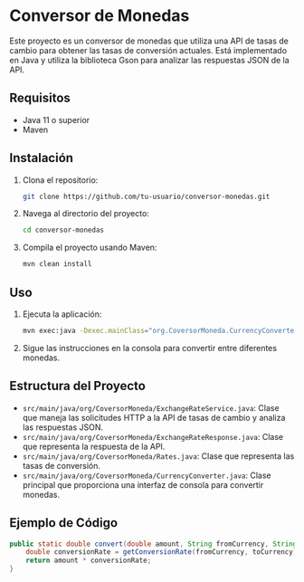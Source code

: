 # Conversor de Monedas

Este proyecto es un conversor de monedas que utiliza una API de tasas de cambio para obtener las tasas de conversión actuales. Está implementado en Java y utiliza la biblioteca Gson para analizar las respuestas JSON de la API.

## Requisitos

- Java 11 o superior
- Maven

## Instalación

1. Clona el repositorio:
    ```sh
    git clone https://github.com/tu-usuario/conversor-monedas.git
    ```
2. Navega al directorio del proyecto:
    ```sh
    cd conversor-monedas
    ```
3. Compila el proyecto usando Maven:
    ```sh
    mvn clean install
    ```

## Uso

1. Ejecuta la aplicación:
    ```sh
    mvn exec:java -Dexec.mainClass="org.CoversorMoneda.CurrencyConverter"
    ```
2. Sigue las instrucciones en la consola para convertir entre diferentes monedas.

## Estructura del Proyecto

- `src/main/java/org/CoversorMoneda/ExchangeRateService.java`: Clase que maneja las solicitudes HTTP a la API de tasas de cambio y analiza las respuestas JSON.
- `src/main/java/org/CoversorMoneda/ExchangeRateResponse.java`: Clase que representa la respuesta de la API.
- `src/main/java/org/CoversorMoneda/Rates.java`: Clase que representa las tasas de conversión.
- `src/main/java/org/CoversorMoneda/CurrencyConverter.java`: Clase principal que proporciona una interfaz de consola para convertir monedas.

## Ejemplo de Código

```java
public static double convert(double amount, String fromCurrency, String toCurrency) {
    double conversionRate = getConversionRate(fromCurrency, toCurrency); // Obtener tasa de conversión
    return amount * conversionRate;
}

